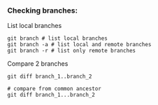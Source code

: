 ### Checking branches:

List local branches
```shell
git branch # list local branches
git branch -a # list local and remote branches
git branch -r # list only remote branches
```

Compare 2 branches
```shell
git diff branch_1..branch_2

# compare from common ancestor
git diff branch_1...branch_2
```
